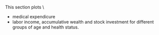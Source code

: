 This section plots \\
* medical expendicure
* labor income, accumulative wealth and stock investment for different groups of age and health status.

